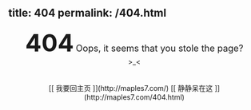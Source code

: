 title: 404
permalink: /404.html
---

<center><b><font size="10">404</font></b>
<font size="4">Oops, it seems that you stole the page?</font><br/>>_<</center>
<br /><br />
<center>[[ 我要回主页 ]](http://maples7.com/)
[[ 静静呆在这 ]](http://maples7.com/404.html)</center>
